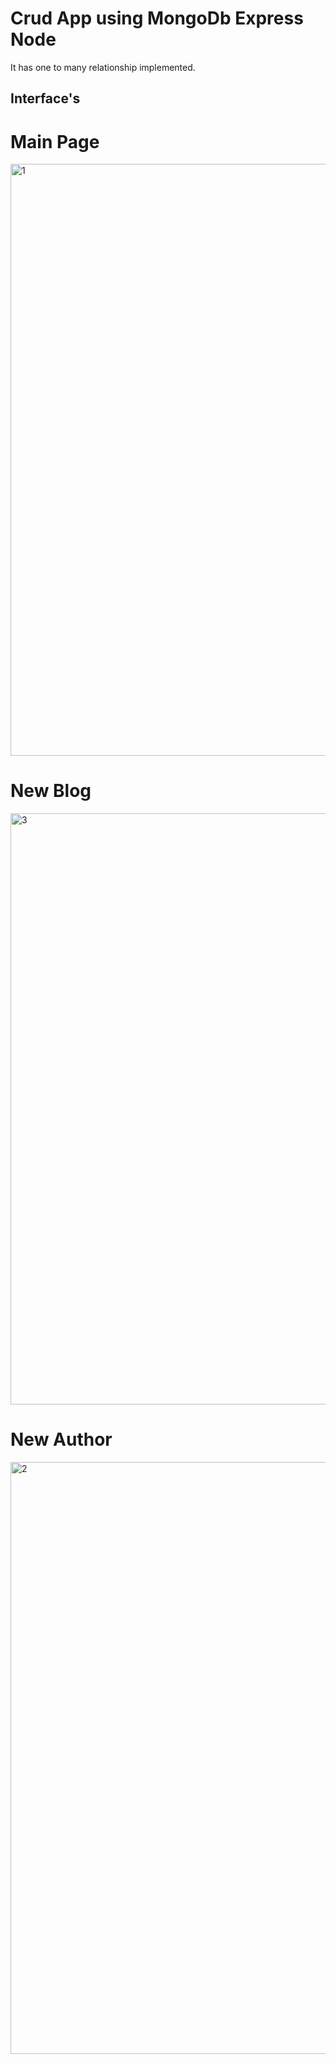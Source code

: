 # Crud App using MongoDb Express Node 
<p>It has one to many relationship implemented.</p>

## Interface's

# Main Page
<img width="947" alt="1" src="https://user-images.githubusercontent.com/89534087/218255913-9953824c-b02d-4a66-91d2-0ae8b3394829.png">

# New Blog
<img width="946" alt="3" src="https://user-images.githubusercontent.com/89534087/218255910-d74e74d7-31af-4b1e-97e5-55c4898b1a39.png">

# New Author

<img width="947" alt="2" src="https://user-images.githubusercontent.com/89534087/218255912-ef6bcb3a-c287-44f2-bbdf-004bdef3fbd8.png">



